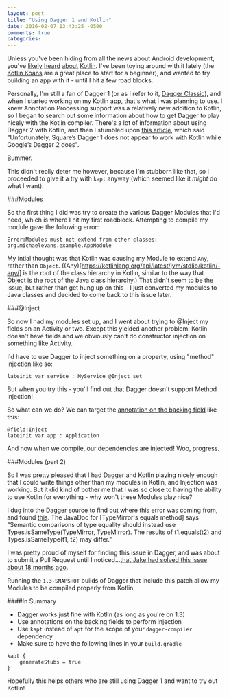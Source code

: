 ```yaml
---
layout: post
title: "Using Dagger 1 and Kotlin"
date: 2016-02-07 13:43:25 -0500
comments: true
categories: 
---
```


Unless you've been hiding from all the news about Android development, you've [likely](https://medium.com/@CodingDoug/kotlin-android-a-brass-tacks-experiment-part-1-3e5028491bcc#.15w4ypfer) [heard](http://antonioleiva.com/kotlin-awesome-tricks-for-android/) [about](http://vishnurajeevan.com/2016/02/13/Using-Kotlin-Extensions-for-Rx-ifying/) [Kotlin](https://realm.io/news/oredev-jake-wharton-kotlin-advancing-android-dev/). I've been toying around with it lately (the [Kotlin Koans](https://kotlinlang.org/docs/tutorials/koans.html) are a great place to start for a beginner), and wanted to try building an app with it - until I hit a few road blocks.

Personally, I'm still a fan of Dagger 1 (or as I refer to it, [Dagger Classic](https://en.wikipedia.org/wiki/New_Coke#New_Coke_after_Coke_Classic)), and when I started working on my Kotlin app, that's what I was planning to use. I knew Annotation Processing support was a relatively new addition to Kotlin, so I began to search out some information about how to get Dagger to play nicely with the Kotlin compiler. There's a lot of information about using Dagger 2 with Kotlin, and then I stumbled upon [this article](http://www.beyondtechnicallycorrect.com/2015/12/30/android-kotlin-dagger/), which said "Unfortunately, Square’s Dagger 1 does not appear to work with Kotlin while Google’s Dagger 2 does".

Bummer.

This didn't really deter me however, because I'm stubborn like that, so I proceeded to give it a try with `kapt` anyway (which seemed like it _might_ do what I want).

###Modules

So the first thing I did was try to create the various Dagger Modules that I'd need, which is where I hit my first roadblock. Attempting to compile my module gave the following error:

`Error:Modules must not extend from other classes: org.michaelevans.example.AppModule`

My intial thought was that Kotlin was causing my Module to extend `Any`, rather than `Object`. ((Any)[https://kotlinlang.org/api/latest/jvm/stdlib/kotlin/-any/] is the root of the class hierarchy in Kotlin, similar to the way that Object is the root of the Java class hierarchy.) That didn't seem to be the issue, but rather than get hung up on this - I just converted my modules to Java classes and decided to come back to this issue later.

###@Inject

So now I had my modules set up, and I went about trying to @Inject my fields on an Activity or two. Except this yielded another problem: Kotlin doesn't have fields and we obviously can't do constructor injection on something like Activity.

I'd have to use Dagger to inject something on a property, using "method" injection like so:

`lateinit var service : MyService @Inject set`

But when you try this - you'll find out that Dagger doesn't support Method injection!

So what can we do? We can target the [annotation on the backing field](https://kotlinlang.org/docs/reference/annotations.html#annotation-use-site-targets) like this:

```
@field:Inject
lateinit var app : Application
```

And now when we compile, our dependencies are injected! Woo, progress.

###Modules (part 2)

So I was pretty pleased that I had Dagger and Kotlin playing nicely enough that I could write things other than my modules in Kotlin, and Injection was working. But it did kind of bother me that I was so close to having the ability to use Kotlin for everything - why won't these Modules play nice?

I dug into the Dagger source to find out where this error was coming from, and found [this](https://github.com/square/dagger/blob/2f9579c48e887ffa316f329c12c2fa2abbec27b1/compiler/src/main/java/dagger/internal/codegen/ModuleAdapterProcessor.java#L217). The JavaDoc for [TypeMirror's equals method] says "Semantic comparisons of type equality should instead use Types.isSameType(TypeMirror, TypeMirror). The results of t1.equals(t2) and Types.isSameType(t1, t2) may differ."

I was pretty proud of myself for finding this issue in Dagger, and was about to submit a Pull Request until I noticed...[that Jake had solved this issue about 18 months ago](https://github.com/square/dagger/commit/61e471df3891cf017755998b83839042f8455c29).

Running the `1.3-SNAPSHOT` builds of Dagger that include this patch allow my Modules to be compiled properly from Kotlin.

####In Summary

- Dagger works just fine with Kotlin (as long as you're on 1.3)
- Use annotations on the backing fields to perform injection
- Use `kapt` instead of `apt` for the scope of your `dagger-compiler` dependency
- Make sure to have the following lines in your `build.gradle`
```
kapt {
    generateStubs = true
}
``` 

Hopefully this helps others who are still using Dagger 1 and want to try out Kotlin!
